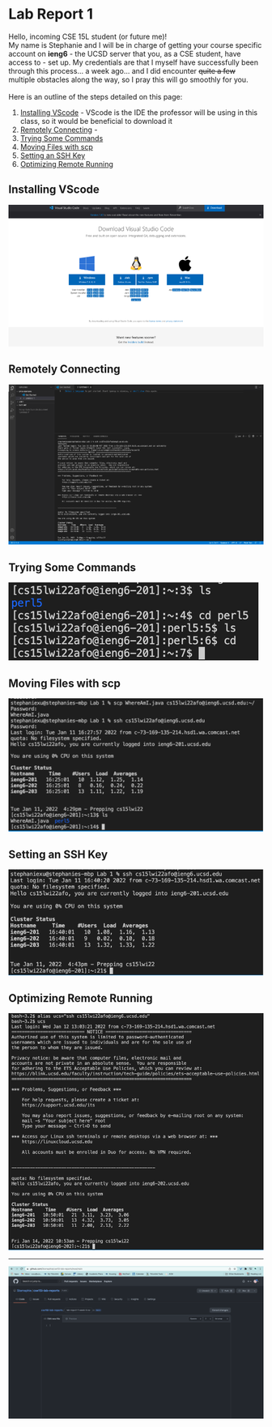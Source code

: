 # Lab Report 1
Hello, incoming CSE 15L student (or future me)! <br/>
My name is Stephanie and I will be in charge of getting your course specific account on **ieng6** - the UCSD server that you, as a CSE student, have access to - set up. My credentials are that I myself have successfully been through this process... a week ago... and I did encounter ~~quite a few~~ multiple obstacles along the way, so I pray this will go smoothly for you. <br/>
<br/>
Here is an outline of the steps detailed on this page:
1. [Installing VScode](#step-1) - VScode is the IDE the professor will be using in this class, so it would be beneficial to download it
2. [Remotely Connecting](#step-2) - 
3. [Trying Some Commands](#step-3)
4. [Moving Files with scp](#step-4)
5. [Setting an SSH Key](#step-5)
6. [Optimizing Remote Running](#step-6)

## <a href="step-1"></a> Installing VScode 
![Screenshot 1](photos/lr1/installing-vscode.png)
## <a href="step-2"></a> Remotely Connecting
![Screenshot 1](photos/lr1/remotely-connecting.png)
## <a href="step-3"></a> Trying Some Commands
![Screenshot 1](photos/lr1/trying-commands.png)
## <a href="step-4"></a> Moving Files with scp
![Screenshot 1](photos/lr1/moving-files.png)
## <a href="step-5"></a> Setting an SSH Key
![Screenshot 1](photos/lr1/ssh-key.png)
## <a href="step-6"></a> Optimizing Remote Running
![Screenshot 1](photos/lr1/optimizing-running.png)

---
![Screenshot 1](photos/lr1/screenshot.png)